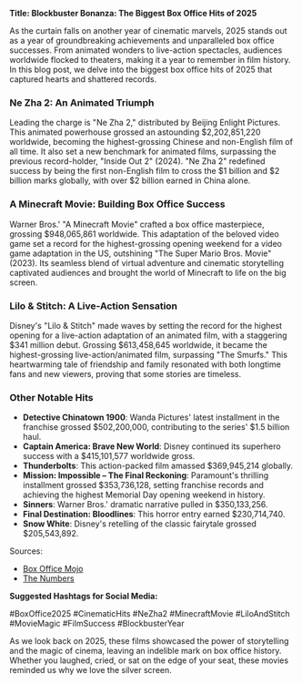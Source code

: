 **Title: Blockbuster Bonanza: The Biggest Box Office Hits of 2025**

As the curtain falls on another year of cinematic marvels, 2025 stands out as a year of groundbreaking achievements and unparalleled box office successes. From animated wonders to live-action spectacles, audiences worldwide flocked to theaters, making it a year to remember in film history. In this blog post, we delve into the biggest box office hits of 2025 that captured hearts and shattered records.

### Ne Zha 2: An Animated Triumph

Leading the charge is "Ne Zha 2," distributed by Beijing Enlight Pictures. This animated powerhouse grossed an astounding $2,202,851,220 worldwide, becoming the highest-grossing Chinese and non-English film of all time. It also set a new benchmark for animated films, surpassing the previous record-holder, "Inside Out 2" (2024). "Ne Zha 2" redefined success by being the first non-English film to cross the $1 billion and $2 billion marks globally, with over $2 billion earned in China alone. 

### A Minecraft Movie: Building Box Office Success

Warner Bros.' "A Minecraft Movie" crafted a box office masterpiece, grossing $948,065,861 worldwide. This adaptation of the beloved video game set a record for the highest-grossing opening weekend for a video game adaptation in the US, outshining "The Super Mario Bros. Movie" (2023). Its seamless blend of virtual adventure and cinematic storytelling captivated audiences and brought the world of Minecraft to life on the big screen.

### Lilo & Stitch: A Live-Action Sensation

Disney's "Lilo & Stitch" made waves by setting the record for the highest opening for a live-action adaptation of an animated film, with a staggering $341 million debut. Grossing $613,458,645 worldwide, it became the highest-grossing live-action/animated film, surpassing "The Smurfs." This heartwarming tale of friendship and family resonated with both longtime fans and new viewers, proving that some stories are timeless.

### Other Notable Hits

- **Detective Chinatown 1900**: Wanda Pictures' latest installment in the franchise grossed $502,200,000, contributing to the series' $1.5 billion haul.
- **Captain America: Brave New World**: Disney continued its superhero success with a $415,101,577 worldwide gross.
- **Thunderbolts**: This action-packed film amassed $369,945,214 globally.
- **Mission: Impossible – The Final Reckoning**: Paramount's thrilling installment grossed $353,736,128, setting franchise records and achieving the highest Memorial Day opening weekend in history.
- **Sinners**: Warner Bros.' dramatic narrative pulled in $350,133,256.
- **Final Destination: Bloodlines**: This horror entry earned $230,714,740.
- **Snow White**: Disney's retelling of the classic fairytale grossed $205,543,892.

Sources:

- [Box Office Mojo](https://www.boxofficemojo.com)
- [The Numbers](https://www.the-numbers.com)

**Suggested Hashtags for Social Media:**

#BoxOffice2025 #CinematicHits #NeZha2 #MinecraftMovie #LiloAndStitch #MovieMagic #FilmSuccess #BlockbusterYear

As we look back on 2025, these films showcased the power of storytelling and the magic of cinema, leaving an indelible mark on box office history. Whether you laughed, cried, or sat on the edge of your seat, these movies reminded us why we love the silver screen.